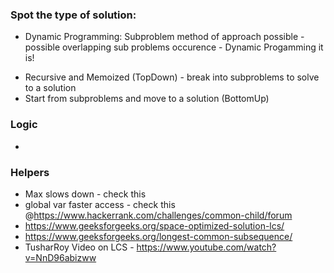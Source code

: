 ### Spot the type of solution:
* Dynamic Programming: Subproblem method of approach possible - possible overlapping sub problems occurence - Dynamic Progamming it is!
 - Recursive and Memoized (TopDown) - break into subproblems to solve to a solution
 - Start from subproblems and move to a solution (BottomUp) 

### Logic
* 


### Helpers
* Max slows down - check this
* global var faster access - check this @https://www.hackerrank.com/challenges/common-child/forum
* https://www.geeksforgeeks.org/space-optimized-solution-lcs/
* https://www.geeksforgeeks.org/longest-common-subsequence/
* TusharRoy Video on LCS - https://www.youtube.com/watch?v=NnD96abizww
